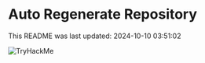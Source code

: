 # Auto Regenerate Repository

This README was last updated: 2024-10-10 03:51:02

 ![TryHackMe](https://tryhackme.com/badge/533634)